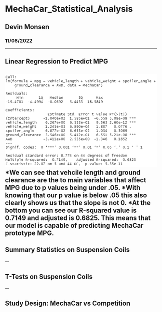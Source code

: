 # MechaCar_Statistical_Analysis
## Devin Monsen
### 11/08/2022
---
## Linear Regression to Predict MPG
![linreg](https://github.com/DevinJaxues/MechaCar_Statistical_Analysis/blob/f275aa921236cd7c5707ac6b9d790ab5641ee9e1/LinReg.PNG)
*We can see that vehcile length and ground clearance are the to main variables that affect MPG due to p values being under .05.
*With knowing that our p value is below .05 this also clearly shows us that the slope is not 0.
*At the bottom you can see our R-squared value is 0.7149 and adjusted is 0.6825. This means that our model is capable of predicting MechaCar prototype MPG.
---
## Summary Statistics on Suspension Coils

--
## T-Tests on Suspension Coils

--
## Study Design: MechaCar vs Competition
